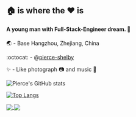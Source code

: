 ## :house: is where the :heart: is
<!--this README.md is a Personal Profile which will present at GitHub profile-->

#### A young man with **Full-Stack-Engineer** dream. :ghost:

:earth_asia: - Base Hangzhou, Zhejiang, China

:octocat:  - @[pierce-shelby](https://github.com/pierce-shelby)

:sparkles: - Like photograph :camera: and music :musical_note:

![Pierce's GitHub stats](https://github-readme-stats.vercel.app/api?username=pierce-shelby&show_icons=true&theme=dracula)

[![Top Langs](https://github-readme-stats.vercel.app/api/top-langs/?username=anuraghazra&layout=compact)](https://github.com/anuraghazra/github-readme-stats)

<a href="https://github.com/anuraghazra/github-readme-stats">
  <img align="center" src="https://github-readme-stats.vercel.app/api?username=pierce-shelby&show_icons=true&theme=dracula" />
</a>
<a href="https://github.com/anuraghazra/convoychat">
  <img align="center" src="https://github-readme-stats.vercel.app/api?username=pierce-shelby&show_icons=true&theme=dracula" />
</a>


